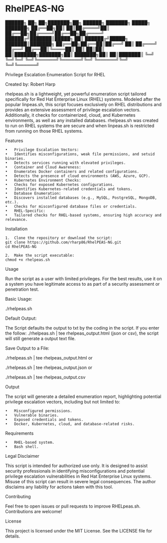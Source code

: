 # RhelPEAS-NG

██████╗ ██╗  ██╗███████╗██╗     ██████╗ ███████╗ █████╗ ███████╗
██╔══██╗██║  ██║██╔════╝██║     ██╔══██╗██╔════╝██╔══██╗██╔════╝
██████╔╝███████║█████╗  ██║     ██████╔╝█████╗  ███████║███████╗
██╔══██╗██╔══██║██╔══╝  ██║     ██╔═══╝ ██╔══╝  ██╔══██║╚════██║
██║  ██║██║  ██║███████╗███████╗██║     ███████╗██║  ██║███████║
╚═╝  ╚═╝╚═╝  ╚═╝╚══════╝╚══════╝╚═╝     ╚══════╝╚═╝  ╚═╝╚══════╝                                                            

Privilege Escalation Enumeration Script for RHEL

Created by: Robert Harp

rhelpeas.sh is a lightweight, yet powerful enumeration script tailored specifically for Red Hat Enterprise Linux (RHEL) systems. Modeled after the popular linpeas.sh, this script focuses exclusively on RHEL distributions and provides an extensive assessment of privilege escalation vectors. Additionally, it checks for containerized, cloud, and Kubernetes environments, as well as any installed databases. rhelpeas.sh was created to run on RHEL systems the are secure and when linpeas.sh is restricted from running on those RHEL systems. 

Features

	•	Privilege Escalation Vectors:
	•	Identifies misconfigurations, weak file permissions, and setuid binaries.
	•	Detects services running with elevated privileges.
	•	Container and Cloud Awareness:
	•	Enumerates Docker containers and related configurations.
	•	Detects the presence of cloud environments (AWS, Azure, GCP).
	•	Kubernetes Environment Checks:
	•	Checks for exposed Kubernetes configurations.
	•	Identifies Kubernetes-related credentials and tokens.
	•	Database Enumeration:
	•	Discovers installed databases (e.g., MySQL, PostgreSQL, MongoDB, etc.).
	•	Checks for misconfigured database files or credentials.
	•	RHEL-Specific:
	•	Tailored checks for RHEL-based systems, ensuring high accuracy and relevance.

Installation

	1.	Clone the repository or download the script:
 	git clone https://github.com/rharp86/RhelPEAS-NG.git
  	cd RhelPEAS-NG
   
	2.	Make the script executable:
 	chmod +x rhelpeas.sh

Usage

Run the script as a user with limited privileges. For the best results, use it on a system you have legitimate access to as part of a security assessment or penetration test.

Basic Usage:

./rhelpeas.sh

Default Output: 

The Script defaults the output to txt by the coding in the script. If you enter the follow: ./rhelpeas.sh | tee rhelpeas_output.html (json or csv), the script will still generate a output text file. 

Save Output to a File:

./rhelpeas.sh | tee rhelpeas_output.html or 

./rhelpeas.sh | tee rhelpeas_output.json or 

./rhelpeas.sh | tee rhelpeas_output.csv

Output

The script will generate a detailed enumeration report, highlighting potential privilege escalation vectors, including but not limited to:

	•	Misconfigured permissions.
	•	Vulnerable binaries.
	•	Exposed credentials and tokens.
	•	Docker, Kubernetes, cloud, and database-related risks.

Requirements

	•	RHEL-based system.
	•	Bash shell.

Legal Disclaimer

This script is intended for authorized use only. It is designed to assist security professionals in identifying misconfigurations and potential privilege escalation vulnerabilities in Red Hat Enterprise Linux systems. Misuse of this script can result in severe legal consequences. The author disclaims any liability for actions taken with this tool.

Contributing

Feel free to open issues or pull requests to improve RHELpeas.sh. Contributions are welcome!

License

This project is licensed under the MIT License. See the LICENSE file for details.

